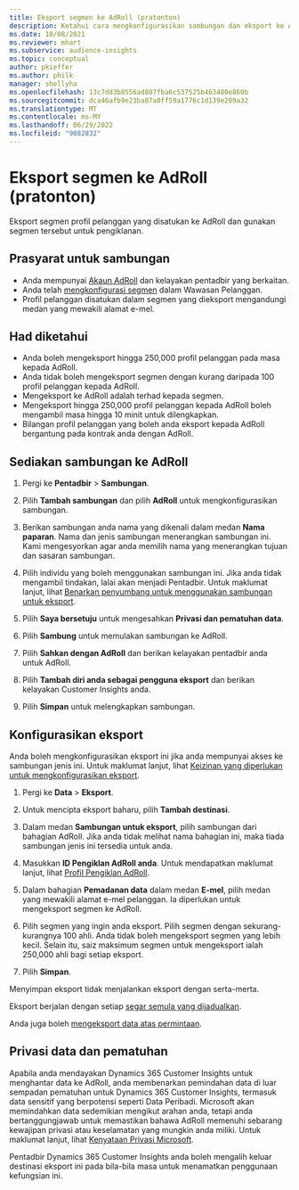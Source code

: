 ```yaml
---
title: Eksport segmen ke AdRoll (pratonton)
description: Ketahui cara mengkonfigurasikan sambungan dan eksport ke AdRoll.
ms.date: 10/08/2021
ms.reviewer: mhart
ms.subservice: audience-insights
ms.topic: conceptual
author: pkieffer
ms.author: philk
manager: shellyha
ms.openlocfilehash: 13c7dd3b8556ad807fba6c537525b463480e860b
ms.sourcegitcommit: dca46afb9e23ba87a0ff59a1776c1d139e209a32
ms.translationtype: MT
ms.contentlocale: ms-MY
ms.lasthandoff: 06/29/2022
ms.locfileid: "9082832"
---
```

# <a name="export-segments-to-adroll-preview"></a>Eksport segmen ke AdRoll (pratonton)

Eksport segmen profil pelanggan yang disatukan ke AdRoll dan gunakan segmen tersebut untuk pengiklanan. 

## <a name="prerequisites-for-a-connection"></a>Prasyarat untuk sambungan

- Anda mempunyai [Akaun AdRoll](https://www.adroll.com/) dan kelayakan pentadbir yang berkaitan.
- Anda telah [mengkonfigurasi segmen](segments.md) dalam Wawasan Pelanggan.
- Profil pelanggan disatukan dalam segmen yang dieksport mengandungi medan yang mewakili alamat e-mel.

## <a name="known-limitations"></a>Had diketahui

- Anda boleh mengeksport hingga 250,000 profil pelanggan pada masa kepada AdRoll.
- Anda tidak boleh mengeksport segmen dengan kurang daripada 100 profil pelanggan kepada AdRoll. 
- Mengeksport ke AdRoll adalah terhad kepada segmen.
- Mengeksport hingga 250,000 profil pelanggan kepada AdRoll boleh mengambil masa hingga 10 minit untuk dilengkapkan. 
- Bilangan profil pelanggan yang boleh anda eksport kepada AdRoll bergantung pada kontrak anda dengan AdRoll.

## <a name="set-up-connection-to-adroll"></a>Sediakan sambungan ke AdRoll

1. Pergi ke **Pentadbir** > **Sambungan**.

1. Pilih **Tambah sambungan** dan pilih **AdRoll** untuk mengkonfigurasikan sambungan.

1. Berikan sambungan anda nama yang dikenali dalam medan **Nama paparan**. Nama dan jenis sambungan menerangkan sambungan ini. Kami mengesyorkan agar anda memilih nama yang menerangkan tujuan dan sasaran sambungan.

1. Pilih individu yang boleh menggunakan sambungan ini. Jika anda tidak mengambil tindakan, lalai akan menjadi Pentadbir. Untuk maklumat lanjut, lihat [Benarkan penyumbang untuk menggunakan sambungan untuk eksport](connections.md#allow-contributors-to-use-a-connection-for-exports).

1. Pilih **Saya bersetuju** untuk mengesahkan **Privasi dan pematuhan data**.

1. Pilih **Sambung** untuk memulakan sambungan ke AdRoll.

1. Pilih **Sahkan dengan AdRoll** dan berikan kelayakan pentadbir anda untuk AdRoll. 

1. Pilih **Tambah diri anda sebagai pengguna eksport** dan berikan kelayakan Customer Insights anda.

1. Pilih **Simpan** untuk melengkapkan sambungan.

## <a name="configure-an-export"></a>Konfigurasikan eksport

Anda boleh mengkonfigurasikan eksport ini jika anda mempunyai akses ke sambungan jenis ini. Untuk maklumat lanjut, lihat [Keizinan yang diperlukan untuk mengkonfigurasikan eksport](export-destinations.md#set-up-a-new-export).

1. Pergi ke **Data** > **Eksport**.

1. Untuk mencipta eksport baharu, pilih **Tambah destinasi**.

1. Dalam medan **Sambungan untuk eksport**, pilih sambungan dari bahagian AdRoll. Jika anda tidak melihat nama bahagian ini, maka tiada sambungan jenis ini tersedia untuk anda.

1. Masukkan **ID Pengiklan AdRoll anda**. Untuk mendapatkan maklumat lanjut, lihat [Profil Pengiklan AdRoll](https://help.adroll.com/hc/articles/212011838-Advertiser-Profiles).

1. Dalam bahagian **Pemadanan data** dalam medan **E-mel**, pilih medan yang mewakili alamat e-mel pelanggan. Ia diperlukan untuk mengeksport segmen ke AdRoll.

1. Pilih segmen yang ingin anda eksport. Pilih segmen dengan sekurang-kurangnya 100 ahli. Anda tidak boleh mengeksport segmen yang lebih kecil. Selain itu, saiz maksimum segmen untuk mengeksport ialah 250,000 ahli bagi setiap eksport. 

1. Pilih **Simpan**.

Menyimpan eksport tidak menjalankan eksport dengan serta-merta.

Eksport berjalan dengan setiap [segar semula yang dijadualkan](system.md#schedule-tab). 

Anda juga boleh [mengeksport data atas permintaan](export-destinations.md#run-exports-on-demand). 


## <a name="data-privacy-and-compliance"></a>Privasi data dan pematuhan

Apabila anda mendayakan Dynamics 365 Customer Insights untuk menghantar data ke AdRoll, anda membenarkan pemindahan data di luar sempadan pematuhan untuk Dynamics 365 Customer Insights, termasuk data sensitif yang berpotensi seperti Data Peribadi. Microsoft akan memindahkan data sedemikian mengikut arahan anda, tetapi anda bertanggungjawab untuk memastikan bahawa AdRoll memenuhi sebarang kewajipan privasi atau keselamatan yang mungkin anda miliki. Untuk maklumat lanjut, lihat [Kenyataan Privasi Microsoft](https://go.microsoft.com/fwlink/?linkid=396732).

Pentadbir Dynamics 365 Customer Insights anda boleh mengalih keluar destinasi eksport ini pada bila-bila masa untuk menamatkan penggunaan kefungsian ini.

